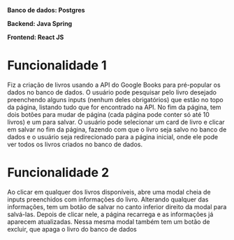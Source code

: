 **Banco de dados: Postgres**

**Backend: Java Spring**

**Frontend: React JS**

# Funcionalidade 1

Fiz a criação de livros usando a API do Google Books para pré-popular os dados no banco de dados. O usuário pode pesquisar pelo livro desejado preenchendo alguns inputs (nenhum deles obrigatórios) que estão no topo da página, 
listando tudo que for encontrado na API. No fim da página, tem dois botões para mudar de página (cada página pode conter só até 10 livros) e um para salvar. O usuário pode selecionar um card de livro e clicar em salvar no fim da página, 
fazendo com que o livro seja salvo no banco de dados e o usuário seja redirecionado para a página inicial, onde ele pode ver todos os livros criados no banco de dados.

# Funcionalidade 2

Ao clicar em qualquer dos livros disponíveis, abre uma modal cheia de inputs preenchidos com informações do livro. Alterando qualquer das informações, tem um botão de salvar no canto inferior direito da modal para salvá-las.
Depois de clicar nele, a página recarrega e as informações já aparecem atualizadas. Nessa mesma modal também tem um botão de excluir, que apaga o livro do banco de dados
